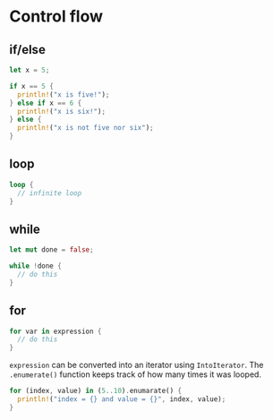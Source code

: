 # Control flow

## if/else

```rust
let x = 5;

if x == 5 {
  println!("x is five!");
} else if x == 6 {
  println!("x is six!");
} else {
  println!("x is not five nor six");
}
```

## loop

```rust
loop {
  // infinite loop
}
```

## while

```rust
let mut done = false;

while !done {
  // do this
}
```

## for

```rust
for var in expression {
  // do this
}
```

`expression` can be converted into an iterator using `IntoIterator`. The `.enumerate()` function keeps track of how many times it was looped.

```rust
for (index, value) in (5..10).enumarate() {
  println!("index = {} and value = {}", index, value);
}
```
